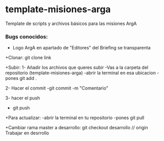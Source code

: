 # template-misiones-arga
Template de scripts y archivos básicos para las misiones ArgA

### Bugs conocidos:

- Logo ArgA en apartado de "Editores" del Briefing se transparenta

+Clonar:
git clone link


+Subir:
1- Añadir los archivos que queres subir
-Vas a la carpeta del repositorio (template-misiones-arga)
-abrir la terminal en esa ubicacion
-pones git add .

2- Hacer el commit
-git commit -m "Comentario" 

3- hacer el push
- git push


+Para actualizar:
-abrir la terminal en tu repositorio
-pones git pull

+Cambiar rama master a desarrollo:
git checkout desarrollo // origin
Trabajar en desrrollo
